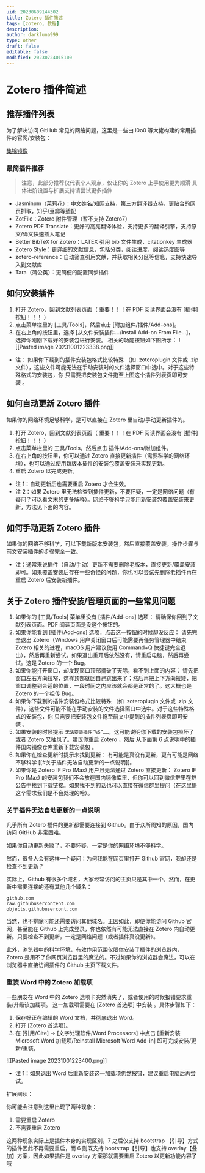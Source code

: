 ```yaml
---
uid: 20230609144302
title: Zotero 插件简述
tags: [zotero, 教程]
description: 
author: darkluna999
type: other
draft: false
editable: false
modified: 20230724015100
---
```


# Zotero 插件简述

## 推荐插件列表

为了解决访问 GitHub 常见的网络问题，这里是一些由 l0o0 等大佬构建的常用插件的官网/安装包：

[集锦镜像](https://zotero-chinese.gitee.io/zotero-plugins/#/)

### 最简插件推荐

> 注意，此部分推荐仅代表个人观点，仅让你的 Zotero 上手使用更为顺滑
> 具体进阶设置与扩展支持请尝试更多插件

* Jasminum（茉莉花）：中文姓名/知网支持，第三方翻译器支持，更贴合的网页抓取，知乎/豆瓣等适配
* ZotFile：Zotero 附件管理（暂不支持 Zotero7）
* Zotero PDF Translate：更好的高亮翻译体验，支持更多的翻译引擎，支持原文/译文快速插入笔记
* Better BibTeX for Zotero：LATEX 引用 bib 文件生成，citationkey 生成器
* Zotero Style：更详细的文献信息，包括分类，阅读进度，阅读热度图等
* zotero-reference：自动筛查引用文献，并获取相关分区等信息，支持快速导入到文献库
* Tara（蒲公英）：更简便的配置同步插件

## 如何安装插件

1. 打开 Zotero，回到文献列表页面（ 重要！！！在 PDF 阅读界面会没有 [插件] 按钮！！！ ）
2. 点击菜单栏里的 [工具/Tools]，然后点击 [附加组件/插件/Add-ons]。
3. 在右上角的按钮里，选择 [从文件安装插件.../Install Add-on From File...]，选择你刚刚下载好的安装包进行安装。
    相关的功能按钮如下图所示：
![[Pasted image 20231001223338.png]]
- 注： 如果你下载到的插件安装包格式比较特殊 （如 .zoteroplugin 文件或 .zip 文件），这些文件可能无法在手动安装时的文件选择窗口中选中。对于这些特殊格式的安装包，你 只需要把安装包文件拖至上图这个插件列表页即可安装 。

## 如何自动更新 Zotero 插件

如果你的网络环境足够科学，是可以直接在 Zotero 里自动/手动更新插件的。

1. 打开 Zotero，回到文献列表页面（ 重要！！！在 PDF 阅读界面会没有 [插件] 按钮！！！ ）
2. 点击菜单栏里的 工具/Tools，然后点击 插件/Add-ons/附加组件。
3. 在右上角的按钮里，你可以通过 Zotero 直接更新插件（需要科学的网络环境），也可以通过使用新版本插件的安装包覆盖安装来实现更新。
4. 重启 Zotero 以完成更新。

- 注 1：自动更新后也需要重启 Zotero 才会生效。
- 注 2：如果 Zotero 里无法检查到插件更新，不要怀疑，一定是网络问题（有疑问？可以看文末的更多解释）。网络不够科学只能用新安装包覆盖安装来更新，方法见下面的内容。

## 如何手动更新 Zotero 插件

如果你的网络不够科学，可以下载新版本安装包，然后直接覆盖安装。操作步骤与前文安装插件的步骤完全一致。

- 注：通常来说插件（自动/手动）更新不需要删除老版本，直接更新/覆盖安装即可。如果覆盖安装后存在一些奇怪的问题，你也可以尝试先删除老插件再在重启 Zotero 后安装新插件。

## 关于 Zotero 插件安装/管理页面的一些常见问题

1. 如果你的 [工具/Tools] 菜单里没有 [插件/Add-ons] 选项： 请确保你回到了文献列表页面。PDF 阅读页面是没这个按钮的。
2. 如果你能看到 [插件/Add-ons] 选项，点击这一按钮的时候却没反应： 请先完全退出 Zotero（Windows 用户关闭窗口后可能需要再任务管理器中结束 Zotero 相关的进程，macOS 用户建议使用 Command+Q 快捷键完全退出），然后再重新尝试。如果退出重开后依然没有，请重启电脑，然后再尝试。这是 Zotero 的一个 Bug。
3. 如果你能打开窗口，却发现窗口顶部捅破了天际，看不到上面的内容： 请先把窗口左右方向拉窄，这样顶部就回自己跳出来了；然后再把上下方向拉矮，把窗口调整到合适的位置，一段时间之内应该就会都是正常的了。这大概也是 Zotero 的一个祖传 Bug。
4. 如果你下载到的插件安装包格式比较特殊 （如 .zoteroplugin 文件或 .zip 文件），这些文件可能不能在手动安装的文件选择窗口中选中。对于这些特殊格式的安装包，你 只需要把安装包文件拖至前文中提到的插件列表页即可安装 。
5. 如果安装的时候提示 `无法安装插件“%S”……`，这可能说明你下载的安装包损坏了或者 Zotero 又抽风了。建议你重启 Zotero ，然后 从下面第 6 点说明中的插件国内镜像仓库重新下载安装包 。
6. 如果你在检查更新时提示未找到更新： 有可能是真没有更新，更有可能是网络不够科学 [[#关于插件无法自动更新的一点说明]]。
7. 如果你是 Zotero IF Pro (Max) 用户且无法通过 Zotero 直接更新： Zotero IF Pro (Max) 的安装包我们不会放在国内镜像库里，但你可以回到微信群里在群公告中找到下载链接。如果找不到的话也可以直接在微信群里提问（在这里提这个需求我们是不会处理的哈）。

### 关于插件无法自动更新的一点说明

几乎所有 Zotero 插件的更新都需要连接到 Github。由于众所周知的原因，国内访问 GitHub 非常困难。

如果你自动更新失败了，不要怀疑，一定是你的网络环境不够科学。

然而，很多人会有这样一个疑问：为何我能在网页里打开 Github 官网，我却还是检查不到更新？

实际上，Github 有很多个域名，大家经常访问的主页只是其中一个。然而，在更新中需要连接的还有其他几个域名：

```
github.com
raw.githubusercontent.com
objects.githubusercont.com
```

当然，也不排除可能还需要访问其他域名。正因如此，即便你能访问 Github 官网，甚至能在 Github 上完成登录，你也依然有可能无法直接在 Zotero 内自动更新。只要检查不到更新，一定是网络问题（或者插件真没更新）。

此外，浏览器中的科学环境，有效作用范围仅限你安装了插件的浏览器内，Zotero 是用不了你网页浏览器里的魔法的。不过如果你的浏览器会魔法，可以在浏览器中直接访问插件的 Github 主页下载文件。

### 重装 Word 中的 Zotero 加载项

一些朋友在 Word 中的 Zotero 选项卡突然消失了，或者使用的时候报错要求重装/升级该加载项。 这一加载项需要在 [Zotero 首选项] 中安装 。具体步骤如下：

1. 保存好正在编辑的 Word 文档，并彻底退出 Word。
2. 打开 [Zotero 首选项]。
3. 在 [引用/Cite] -> [文字处理软件/Word Processors] 中点击 [重新安装 Microsoft Word 加载项/Reinstall Microsoft Word Add-in] 即可完成安装/更新/重装。

![[Pasted image 20231001223400.png]]

- 注 1：如果退出 Word 后重新安装这一加载项仍然报错，建议重启电脑后再尝试。

扩展阅读：

你可能会注意到这里出现了两种现象：

1. 需要重启 Zotero
2. 不需要重启 Zotero

这两种现象实际上是插件本身的实现区别，7 之后仅支持 bootstrap 【引导】方式的插件因此不再需要重启，而 6 则既支持 bootstrap【引导】也支持 overlay【叠加】方案，因此如果插件是 overlay 方案那就需要重启 Zotero 以更新功能内容了哦